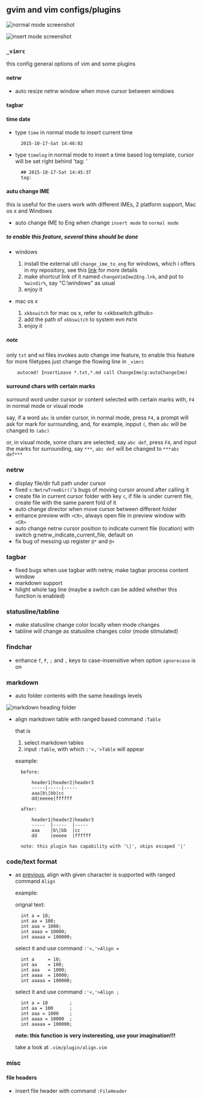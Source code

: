 ## gvim and vim configs/plugins

![normal mode screenshot](./README_img/normal_mode.png)

![insert mode screenshot](./README_img/insert_mode.png)

### `_vimrc`
this config general options of vim and some plugins
#### netrw
* auto resize netrw window when move cursor between windows
#### tagbar
#### time date
* type `time` in normal mode to insert current time

		2015-10-17-Sat 14:46:02

* type `timelog` in normal mode to insert a time based log template, cursor will
	be set right behind 'tag: '

		## 2015-10-17-Sat 14:45:37
		tag: 

#### autu change IME
this is useful for the users work with different IMEs,
2 platform support, Mac os x and Windows
* auto change IME to Eng when change `insert mode` to `normal mode`
##### to enable this feature, several thins should be done
* windows
	1. install the external util `change_ime_to_eng` for windows, which i offers
		in my repository, see this [link](mylink.com) for more details
	2. make shortcut link of it named `changeVimIme2Eng.lnk`, and put to
		 `%windir%`, say "C:\windows" as usual
	3. enjoy it

* mac os x
	1. `xkbswitch` for mac os x, refer to <xkbswitch.github>
	2. add the path of `xkbswitch` to system evn `PATH`
	3. enjoy it

##### note

only `txt` and `md` files invokes auto change ime feature, to enable this
feature for more filetypes just change the flowing line in `_vimrc`

		autocmd! InsertLeave *.txt,*.md call ChangeIme(g:autoChangeIme)

#### surround chars with certain marks
surround word under cursor or content selected with certain marks with, `F4` in
normal mode or visual mode

say, if a word `abc` is under cursor, in normal mode, press `F4`, a prompt will
ask for mark for surrounding, and, for example, inpput `(`, then `abc` will be
changed to `(abc)`

or, in visual mode, some chars are selected, say `abc def`, press `F4`, and
input the marks for surrounding, say `***`, `abc def` will be changed to
`***abc def***`

### netrw
* display file/dir full path under cursor
* fixed `s:NetrwTreeDir()`'s bugs of moving cursor around after calling it
* create file in current cursor folder with key `c`, if file is under current
	file, create file with the same parent fold of it
* auto change director when move cursor between different folder
* enhance preview with `<CR>`, always open file in preview window with `<CR>`
* auto change netrw cursor position to indicate current file (location) with switch
	g:netrw_indicate_current_file, default on
* fix bug of messing up register `@*` and `@+`

### tagbar
* fixed bugs when use tagbar with netrw, make tagbar process content window
* markdown support
* hilight whole tag line (maybe a switch can be added whether this function is
	enabled)

### statusline/tabline
* make statusline change color locally when mode changes
* tabline will change as statusline changes color (mode stimulated)

### findchar
* enhance `f`, `F`, `;` and `,` keys to case-insensitive when option
	`ignorecase` is on

### markdown
* auto folder contents with the same headings levels

![markdown heading folder](README_img/markdown_heading_folder.png)

* <a name="markdownTable"></a>
	align markdown table with ranged based command `:Table`

	that is 

	1. select markdown tables
	2. input `:Table`, with which `:'<,'>Table` will appear

	example:

		before:

			header1|header2|header3
			-----|-----|-----
			aaa|b\|bb|cc
			dd|eeeee|ffffff

		after:

			header1|header2|header3
			-----  |-----  |-----
			aaa    |b\|bb  |cc
			dd     |eeeee  |ffffff

		note: this plugin has capability with '\|', skips escaped '|'

### code/text format
* as [previous](#markdownTable), align with given character is supported with
	ranged command `Align`
	
	example:

	orignal text:

		int a = 10;
		int aa = 100;
		int aaa = 1000;
		int aaaa = 10000;
		int aaaaa = 100000;

	select it and use command `:'<,'>Align =`

		int a     = 10;
		int aa    = 100;
		int aaa   = 1000;
		int aaaa  = 10000;
		int aaaaa = 100000;

	select it and use command `:'<,'>Align ;`
	
		int a = 10        ;
		int aa = 100      ;
		int aaa = 1000    ;
		int aaaa = 10000  ;
		int aaaaa = 100000;

	**note: this function is very insteresting, use your imagination!!!**

	take a look at `.vim/plugin/align.vim`

### misc
#### file headers
* insert file header with command `:FileHeader`
